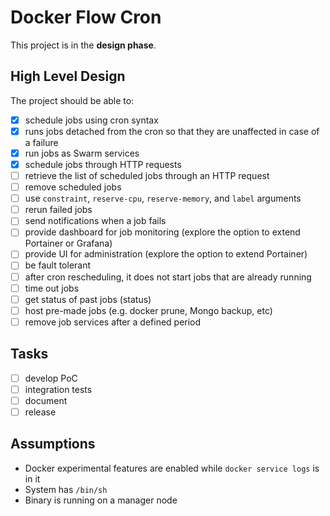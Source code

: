 # Docker Flow Cron

This project is in the **design phase**.

## High Level Design

The project should be able to:

- [X] schedule jobs using cron syntax
- [X] runs jobs detached from the cron so that they are unaffected in case of a failure
- [X] run jobs as Swarm services
- [X] schedule jobs through HTTP requests
- [ ] retrieve the list of scheduled jobs through an HTTP request
- [ ] remove scheduled jobs
- [ ] use `constraint`, `reserve-cpu`, `reserve-memory`, and `label` arguments
- [ ] rerun failed jobs
- [ ] send notifications when a job fails
- [ ] provide dashboard for job monitoring (explore the option to extend Portainer or Grafana)
- [ ] provide UI for administration (explore the option to extend Portainer)
- [ ] be fault tolerant
- [ ] after cron rescheduling, it does not start jobs that are already running
- [ ] time out jobs
- [ ] get status of past jobs (status)
- [ ] host pre-made jobs (e.g. docker prune, Mongo backup, etc)
- [ ] remove job services after a defined period

## Tasks

- [ ] develop PoC
- [ ] integration tests
- [ ] document
- [ ] release

## Assumptions

* Docker experimental features are enabled while `docker service logs` is in it
* System has `/bin/sh`
* Binary is running on a manager node
